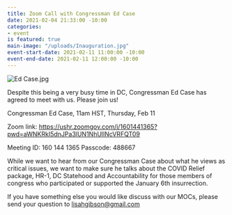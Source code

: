 ```yaml
---
title: Zoom Call with Congressman Ed Case
date: 2021-02-04 21:33:00 -10:00
categories:
- event
is featured: true
main-image: "/uploads/Inauguration.jpg"
event-start-date: 2021-02-11 11:00:00 -10:00
event-end-date: 2021-02-11 12:00:00 -10:00
---
```


![Ed Case.jpg](/uploads/Ed%20Case.jpg)

Despite this being a very busy time in DC, Congressman Ed Case has agreed to meet with us. Please join us!

Congressman Ed Case, 11am HST, Thursday, Feb 11  

Zoom link: https://ushr.zoomgov.com/j/1601441365?pwd=aWNKRkI5dnJPa3lUN1NhUllNcVRFQT09

Meeting ID: 160 144 1365
Passcode: 488667

While we want to hear from our Congressman Case about what he views as critical issues, we want to make sure he talks about the COVID Relief package, HR-1, DC Statehood and Accountability for those members of congress who participated or supported the January 6th insurrection.  

If you have something else you would like discuss with our MOCs, please send your question to lisahgibson@gmail.com